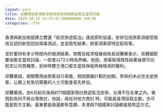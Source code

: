 ```yaml
---
layout: post
title: 邱騰華指香港新加坡旅客檢測細節由衞生當局討論
date: 2020-10-15 15:55:47.000000000 +08:00
categories: rthk
---
```


香港與新加坡就建立雙邊「航空旅遊氣泡」達成原則協議，安排包括旅客須接受兩地互認的新型冠狀病毒測試，並呈陰性結果，旅客須乘搭特定航班等。

至於要持有多少時間內的檢測結果，商務及經濟發展局局長邱騰華表示，具體細節要由衞生當局討論，一般會以72小時為界線。他說，旅客取得陰性結果後便可向航空公司買機票，到埗時雙方港口衞生當局保留再做檢測的權利。

邱騰華說，相關費用由旅客自行承擔，相信開展計劃的初期，參與的未必完全是旅客，公務上有急切需要的人士可能會首先參加。

邱騰華說，由6月起先後與約11個國家商討旅遊氣泡安排，台灣不在名單之內。被問到為何不與台灣商討，他說，與任何地方商討 時，可能是香港採取主動，亦可能是對方主動，最重要是兩邊都有意願，本港與11個國家討論都是按照這方式。
